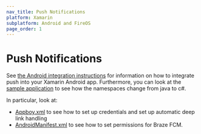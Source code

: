 ```yaml
---
nav_title: Push Notifications
platform: Xamarin
subplatform: Android and FireOS
page_order: 1
---
```

# Push Notifications

See [the Android integration instructions][1] for information on how to integrate push into your Xamarin Android app.  Furthermore, you can look at the [sample application][2] to see how the namespaces change from java to c#.

In particular, look at:

- [Appboy.xml][5] to see how to set up credentials and set up automatic deep link handling
- [AndroidManifest.xml][6] to see how to set permissions for Braze FCM.

[1]: {{site.baseurl}}/developer_guide/platform_integration_guides/android/push_notifications/integration/
[2]: https://github.com/Appboy/appboy-xamarin-bindings
[5]: https://github.com/Appboy/appboy-xamarin-bindings/blob/master/appboy-component/samples/android/TestApp.XamarinAndroid/Resources/values/Appboy.xml
[6]: https://github.com/Appboy/appboy-xamarin-bindings/blob/master/appboy-component/samples/android/TestApp.XamarinAndroid/Properties/AndroidManifest.xml
